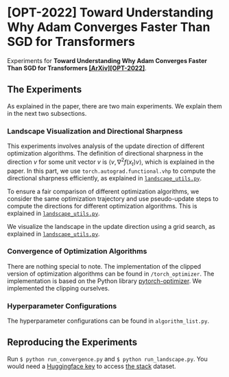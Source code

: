 # [OPT-2022] Toward Understanding Why Adam Converges Faster Than SGD for Transformers
Experiments for **Toward Understanding Why Adam Converges Faster Than SGD for Transformers [[ArXiv]](https://arxiv.org/abs/2306.00204)[[OPT-2022]](https://openreview.net/forum?id=Sf1NlV2r6PO)**.

## The Experiments
As explained in the paper, there are two main experiments. We explain them in the next two subsections.

### Landscape Visualization and Directional Sharpness
This experiments involves analysis of the update direction of different optimization algorithms.
The definition of directional sharpness in the direction $v$ for some unit vector $v$ is $\langle v, \nabla^2f(x_t)v\rangle$, which is explained in the paper.
In this part, we use `torch.autograd.functional.vhp` to compute the directional sharpness efficiently, as explained in [`landscape_utils.py`](https://github.com/panyan7/adam-vs-sgd/blob/main/landscape_utils.py#L498).

To ensure a fair comparison of different optimization algorithms, we consider the same optimization trajectory and use pseudo-update steps to compute the directions for different optimization algorithms. This is explained in [`landscape_utils.py`](https://github.com/panyan7/adam-vs-sgd/blob/main/landscape_utils.py#L90C3-L319).

We visualize the landscape in the update direction using a grid search, as explained in [`landscape_utils.py`](https://github.com/panyan7/adam-vs-sgd/blob/main/landscape_utils.py#L322).

### Convergence of Optimization Algorithms
There are nothing special to note. The implementation of the clipped version of optimization algorithms can be found in `/torch_optimizer`. The implementation is based on the Python library [pytorch-optimizer](https://pytorch-optimizer.readthedocs.io/en/latest/). We implemented the clipping ourselves.

### Hyperparameter Configurations
The hyperparameter configurations can be found in `algorithm_list.py`.

## Reproducing the Experiments
Run `$ python run_convergence.py` and `$ python run_landscape.py`. You would need a [Huggingface key](https://huggingface.co/docs/hub/en/security-tokens) to access [the stack](https://huggingface.co/datasets/bigcode/the-stack) dataset.
